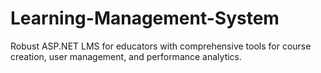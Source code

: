 # Learning-Management-System
Robust ASP.NET LMS for educators with comprehensive tools for course creation, user management, and performance analytics.
